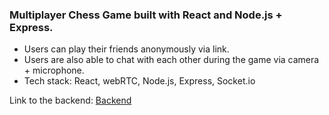 ### Multiplayer Chess Game built with React and Node.js + Express. 

- Users can play their friends anonymously via link.
- Users are also able to chat with each other during the game via camera + microphone. 
- Tech stack: React, webRTC, Node.js, Express, Socket.io

Link to the backend: [Backend](https://github.com/ThaiTrap141/Chesu-no-Kai-Backend)